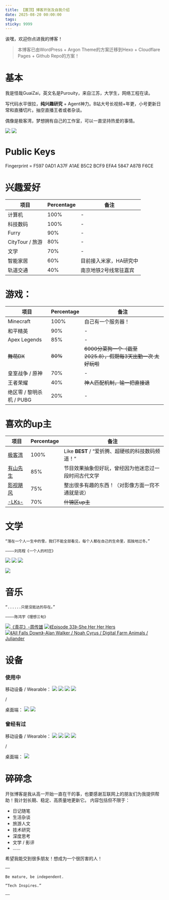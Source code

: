 ```yaml
---
title: 【置顶】博客开张及自我介绍
date: 2025-08-20 00:00:00
tags:
sticky: 9999
---
```


诶嘿，欢迎你点进我的博客！

> 本博客已由WordPress + Argon Theme的方案迁移到Hexo + Cloudflare Pages + Github Repo的方案！

# 基本

我是怪哉GuaiZai，英文名是Purouity，来自江苏，大学生，网络工程在读。

写代码水平很拉，**纯兴趣研究** + Agent神力。B站大号长视频+年更，小号更新日常和直播切片。抽空直播王者或者杂谈。

偶像是极客湾，梦想拥有自己的工作室，可以一直坚持热爱的事情。

![](https://img.shields.io/badge/Python-3776AB?style=flat-square&logo=python&logoColor=ffffff)
![](https://img.shields.io/badge/Java-d35d46?style=flat-square&logoColor=ffffff)

# Public Keys
Fingerprint = F597 0AD1 A37F A1AE B5C2  BCF9 EFA4 5847 A87B F6CE

# 兴趣爱好

项目 | Percentage | 备注
-------- | ----- | ------
计算机 | 100% | -
科技数码 | 100% | -
Furry | 90% | -
CityTour / 旅游 | 80% | -
文学 | 70% | -
智能家居 | 60% | 目前接入米家，HA研究中
轨道交通 | 40% | 南京地铁2号线常驻嘉宾

# 游戏：

项目 | Percentage | 备注
-------- | ----- | ------
Minecraft | 100% | 自己有一个服务器！
和平精英 | 90% | -
Apex Legends | 85% | -
~~舞萌DX~~ | ~~80%~~ |~~6000分菜狗一个（截至2025.8），假期每3天出勤一次 太好玩啦~~
皇室战争 / 原神 | 70% | -
王者荣耀 | 40% | ~~神人匹配机制，输一把直接退~~
绝区零 / 黎明杀机 / PUBG | 20% | -

# 喜欢的up主
项目 | Percentage | 备注
-------- | ----- | ------
[极客湾](https://space.bilibili.com/25876945) | 100% | Like **BEST** / “爱折腾、超硬核的科技数码频道！”
[有山先生](https://space.bilibili.com/28626598) | 85% | 节目效果抽象但好玩，曾经因为他迷恋过一段时间古代文学
[影视飓风](https://space.bilibili.com/946974) | 75% | 整出很多有趣的东西！（对影像方面一窍不通就是说）
[-LKs-](https://space.bilibili.com/125526) | 70% | ~~什锦区up主~~ |

# 文学
```
“落在一个人一生中的雪，我们不能全部看见，每个人都在自己的生命里，孤独地过冬。”

————刘亮程《一个人的村庄》
```

![](https://img.shields.io/badge/%e3%80%8a%e6%b4%bb%e7%9d%80%e3%80%8b-%e4%bd%99%e5%8d%8e-006cbf?style=flat-square)
![](https://img.shields.io/badge/%e3%80%8a%e5%9c%a8%e7%bb%86%e9%9b%a8%e4%b8%ad%e5%91%bc%e5%96%8a%e3%80%8b-%e4%bd%99%e5%8d%8e-006cbf?style=flat-square)
![](https://img.shields.io/badge/%e3%80%8a%e9%95%bf%e5%ae%89%e5%8d%81%e4%ba%8c%e6%97%b6%e8%be%b0%e3%80%8b-%e9%a9%ac%e4%bc%af%e5%ba%b8-006cbf?style=flat-square)

![](https://img.shields.io/badge/%e3%80%8a%e9%9b%a8%e9%9c%96%e9%93%83%e3%80%8b-%5b%e5%ae%8b%5d%e5%88%98%e6%b0%b8-0c9896?style=flat-square)

# 音乐
```
“......只是没抵达的存在。”

————陈鸿宇《理想三旬》
```
[![《青花》-周传雄](https://img.shields.io/badge/%E3%80%8A%E9%9D%92%E8%8A%B1%E3%80%8B-%E5%91%A8%E4%BC%A0%E9%9B%84-ba3ce8?style=flat-square)](https://music.163.com/#/song?id=189602)
[![《Episode 33》-She Her Her Hers](https://img.shields.io/badge/%e3%80%8aEpisode_33%e3%80%8b-She_Her_Her_Hers-ba3ce8?style=flat-square)](https://music.163.com/#/song?id=1311427648)
[![《All Falls Down》-Alan Walker / Noah Cyrus / Digital Farm Animals / Juliander](https://img.shields.io/badge/%e3%80%8aAll_Falls_Down%e3%80%8b-Alan_Walker_%e7%ad%894%e4%bd%8d%e6%ad%8c%e6%89%8b-ba3ce8?style=flat-square)](https://music.163.com/#/song?id=1311427648)

# 设备
### 使用中
移动设备 / Wearable：
![](https://img.shields.io/badge/OnePlus_13-f5010c?style=flat-square&logo=oneplus&logoColor=ffffff)
![](https://img.shields.io/badge/iPhone_SE_2-000000?style=flat-square&logo=apple&logoColor=ffffff)
![](https://img.shields.io/badge/iPad_Air_4-000000?style=flat-square&logo=apple&logoColor=ffffff)
![](https://img.shields.io/badge/Apple_Watch_S5-000000?style=flat-square&logo=apple&logoColor=ffffff)

/

桌面端：
![](https://img.shields.io/badge/AMD_Ryzen_9700X-d3491e?style=flat-square&logo=amd&logoColor=ffffff)
![](https://img.shields.io/badge/NVIDIA_GeForce_GTX_1050_Ti-65a51c?style=flat-square&logo=nvidia&logoColor=ffffff)

### 曾经有过
移动设备 / Wearable：
![](https://img.shields.io/badge/Redmi_K60-fd4900?style=flat-square&logo=xiaomi&logoColor=ffffff)
![](https://img.shields.io/badge/Redmi_Note_13-fd4900?style=flat-square&logo=xiaomi&logoColor=ffffff)
![](https://img.shields.io/badge/iPhone_8_Plus-000000?style=flat-square&logo=apple&logoColor=ffffff)
![](https://img.shields.io/badge/%e5%b0%8f%e7%b1%b3%e6%89%8b%e7%8e%af_8-fd4900?style=flat-square&logo=xiaomi&logoColor=ffffff)

/

桌面端：
![](https://img.shields.io/badge/Intel_Core_i5--7500-3170b3?style=flat-square&logo=intel&logoColor=ffffff)

# 碎碎念

开张博客是我从高一开始一直在干的事，也要感谢互联网上的朋友们为我提供帮助！我计划长期、稳定、高质量地更新它。
内容包括但不限于：
- 日记随笔
- 生活杂谈
- 旅游人文
- 技术研究
- 深度思考
- 文学 / 影评
- ......

希望我能交到很多朋友！想成为一个很厉害的人！

```
——

Be mature, be independent.

“Tech Inspires.”

——